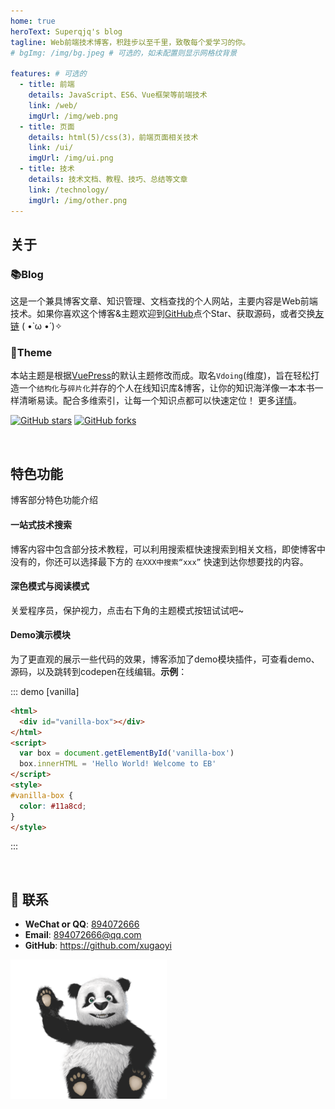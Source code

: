 ```yaml
---
home: true
heroText: Superqjq's blog
tagline: Web前端技术博客，积跬步以至千里，致敬每个爱学习的你。
# bgImg: /img/bg.jpeg # 可选的，如未配置则显示网格纹背景

features: # 可选的
  - title: 前端
    details: JavaScript、ES6、Vue框架等前端技术
    link: /web/
    imgUrl: /img/web.png
  - title: 页面
    details: html(5)/css(3)，前端页面相关技术
    link: /ui/
    imgUrl: /img/ui.png
  - title: 技术
    details: 技术文档、教程、技巧、总结等文章
    link: /technology/
    imgUrl: /img/other.png
---
```



## 关于

### 📚Blog
这是一个兼具博客文章、知识管理、文档查找的个人网站，主要内容是Web前端技术。如果你喜欢这个博客&主题欢迎到[GitHub](https://github.com/xugaoyi/vuepress-theme-vdoing)点个Star、获取源码，或者交换[友链](/friends/) ( •̀ ω •́ )✧

### 🎨Theme
本站主题是根据[VuePress](https://vuepress.vuejs.org/zh/)的默认主题修改而成。取名`Vdoing`(维度)，旨在轻松打造一个`结构化`与`碎片化`并存的个人在线知识库&博客，让你的知识海洋像一本本书一样清晰易读。配合多维索引，让每一个知识点都可以快速定位！ 更多[详情](https://github.com/xugaoyi/vuepress-theme-vdoing)。

<a href="https://github.com/xugaoyi/vuepress-theme-vdoing" target="_blank"><img src='https://img.shields.io/github/stars/xugaoyi/vuepress-theme-vdoing' alt='GitHub stars' class="no-zoom"></a>
<a href="https://github.com/xugaoyi/vuepress-theme-vdoing" target="_blank"><img src='https://img.shields.io/github/forks/xugaoyi/vuepress-theme-vdoing' alt='GitHub forks' class="no-zoom"></a>

</br>



## 特色功能
博客部分特色功能介绍

#### 一站式技术搜索
   
   博客内容中包含部分技术教程，可以利用搜索框快速搜索到相关文档，即使博客中没有的，你还可以选择最下方的 `在XXX中搜索“xxx”` 快速到达你想要找的内容。
   
#### 深色模式与阅读模式
关爱程序员，保护视力，点击右下角的主题模式按钮试试吧~

#### Demo演示模块
   为了更直观的展示一些代码的效果，博客添加了demo模块插件，可查看demo、源码，以及跳转到codepen在线编辑。**示例**：

::: demo [vanilla]
```html
<html>
  <div id="vanilla-box"></div>
</html>
<script>
  var box = document.getElementById('vanilla-box')
  box.innerHTML = 'Hello World! Welcome to EB'
</script>
<style>
#vanilla-box {
  color: #11a8cd;
}
</style>
```
:::


</br>

<!-- 
## 文章推荐

### :earth_americas:前端

* JavaScript
  * [ES6面向对象](/pages/1f4123be6f45abcd/)
  * [new命令原理](/pages/8143cc480faf9a11/)
  * [多种数组去重性能对比](/pages/e808fba1fa8fbab2/)
  * [更多... 👈](/pages/8143cc480faf9a11/)
* Vue
  * [Vue CLi3 修改webpack配置](/pages/5d463fbdb172d43b/)
  * [Vue中的scoped和scoped穿透](/pages/c80d2751cf1f4268/)
  * [Vue项目使用mock数据的几种方式](/pages/bd1af2f75fd361fc/)
  * [更多... 👈](/pages/802a1ca6f7b71c59/)
* TypeScript
  * [《TypeScript 从零实现 axios》](/pages/e05dce83e5129785/)

### 🗺️页面
* HTML
  * [常用meta整理](/pages/8309a5b876fc95e3/)
* CSS
  * [flex布局语法](/pages/0a83b083bdf257cb/)
  * [flex布局案例-圣杯布局](/pages/df9e7c7214fa5046/)
  * [CSS3之animation动画](/pages/c2c0432138f6e042/)
  * [更多... 👈](/pages/0a83b083bdf257cb/)



### 💻技术

* 技术文档
  * [Git使用手册](/pages/9a7ee40fc232253e/)
  * [Markdown使用教程](/pages/ad247c4332211551/)
  * [npm常用命令](/pages/61f2f95fd7da14fd/)
  * [更多... 👈](/pages/9a7ee40fc232253e/)
* GitHub
  * [GitHub高级搜索技巧](/pages/4c778760be26d8b3/)
  * [GitHub Actions 实现自动部署静态博客](/pages/6b9d359ec5aa5019/) 
  * [GitHub Actions 定时运行代码：每天定时百度链接推送](/pages/6b9d359ec5aa5019/) 
  * [更多... 👈](/pages/4c778760be26d8b3/)
* Nodejs
  * [nodejs递归读取所有文件](/pages/117708e0af7f0bd9/)
* 博客搭建
  * [解决百度无法收录搭建在GitHub上的静态博客的问题](/pages/41f87d890d0a02af/)
  * [使用Gitalk实现静态博客无后台评论系统](/pages/1da0bf9a988eafe5/)
  * [GitHub + jsDelivr + TinyPNG+ PicGo 打造稳定快速、高效免费图床](/pages/a5f73af5185fdf0a/)
  * [博客源码](https://github.com/xugaoyi/vuepress-theme-vdoing)


### 💡更多
* 学习
  * [提高学习效率的策略](/pages/a8692ab3bdcb4588/)
  * [提高记忆的技巧](/pages/996822b2a2ca6e3b/)
  * [自律小建议](/pages/c3f302a03c8daf79/)
  * [更多... 👈](/pages/a8692ab3bdcb4588/)
* 面试
  * [面试问题集锦](/pages/aea6571b7a8bae86/)
* 心情杂货
  * [一个完美主义者的自我救赎](/pages/2d615df9a36a98ed/)
* 更多
  * [学习网站](/pages/2e9ba3fa6e1ed0e9/)
  * [在线工具](/pages/9c2232288caaa8ec/)
  * [友情链接](/pages/844eea1b2387fb96/)
  * [更多... 👈](/pages/2e9ba3fa6e1ed0e9/) -->

## :email: 联系

- **WeChat or QQ**: <a href="tencent://message/?uin=894072666&Site=&Menu=yesUrl" class='qq'>894072666</a>
- **Email**: <a href="mailto:894072666@qq.com">894072666@qq.com</a>
- **GitHub**: <https://github.com/xugaoyi>

<img src="/img/panda-waving.png" class="panda" style="width: 250px;height: 223px;opacity: 0.85;margin-bottom: -4px;">

